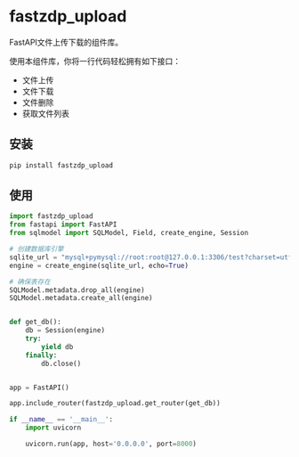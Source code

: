 # fastzdp_upload

FastAPI文件上传下载的组件库。

使用本组件库，你将一行代码轻松拥有如下接口：
- 文件上传
- 文件下载
- 文件删除
- 获取文件列表

## 安装
```bash
pip install fastzdp_upload
```

## 使用
```python
import fastzdp_upload
from fastapi import FastAPI
from sqlmodel import SQLModel, Field, create_engine, Session

# 创建数据库引擎
sqlite_url = "mysql+pymysql://root:root@127.0.0.1:3306/test?charset=utf8mb4"
engine = create_engine(sqlite_url, echo=True)

# 确保表存在
SQLModel.metadata.drop_all(engine)
SQLModel.metadata.create_all(engine)


def get_db():
    db = Session(engine)
    try:
        yield db
    finally:
        db.close()


app = FastAPI()

app.include_router(fastzdp_upload.get_router(get_db))

if __name__ == '__main__':
    import uvicorn

    uvicorn.run(app, host='0.0.0.0', port=8000)

```